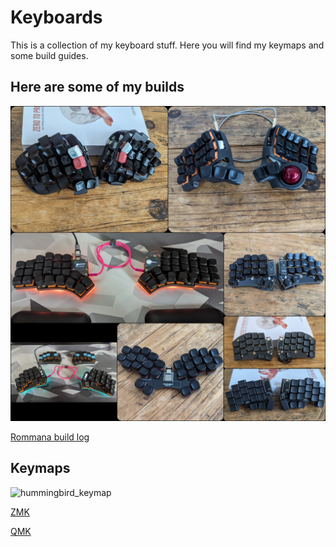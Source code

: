 # Keyboards

This is a collection of my keyboard stuff.
Here you will find my keymaps and some build guides.

## Here are some of my builds

![kbcollage](./pics/kbcollage.jpg)

[Rommana build log](https://github.com/safstromo/keyboards/blob/main/buildlogs/rommana/rommana.md)

## Keymaps

![hummingbird_keymap](https://github.com/safstromo/zmk/assets/56272436/c748e135-9f2a-46a0-a737-2d3907401a75)

[ZMK](https://github.com/safstromo/zmk/tree/02a0db351dc6f15dda4d6354ae2d32fdb3ef0c5d#my-hummingbird-keymap)

[QMK](https://github.com/safstromo/qmk_firmware/tree/master/keyboards/bastardkb/charybdis/3x5/keymaps/safstromo)
